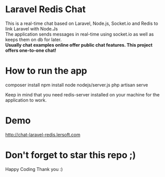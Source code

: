 # Laravel Redis Chat

This is a real-time chat based on Laravel, Node.js, Socket.io and Redis to link Laravel with Node.Js<br/>
The application sends messages in real-time using socket.io as well as keeps them on db for later.<br/>
<b>Usually chat examples online offer public chat features. This project offers one-to-one chat!</b>

# How to run the app
composer install
npm install
node nodejs/server.js
php artisan serve

Keep in mind that you need redis-server installed on your machine for the application to work.

# Demo
http://chat-laravel-redis.lersoft.com

# Don't forget to star this repo ;)
Happy Coding
Thank you :)
